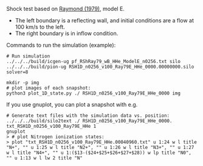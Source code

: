 Shock test based on [Raymond (1979)](https://ui.adsabs.harvard.edu/abs/1979ApJS...39....1R/abstract), model E.

* The left boundary is a reflecting wall, and initial conditions are a flow at 100 km/s to the left.
* The right boundary is in inflow condition.


Commands to run the simulation (example):

```
# Run simulation
../../../build/icgen-ug pf_RShRay79_wB_HHe_ModelE_n0256.txt silo
../../../build/pion-ug RSH1D_n0256_v100_Ray79E_HHe_0000.00000000.silo solver=8

mkdir -p img
# plot images of each snapshot:
python3 plot_1D_state.py ./ RSH1D_n0256_v100_Ray79E_HHe_0000 img

```

If you use gnuplot, you can plot a snapshot with e.g.
```
# Generate text files with the simulation data vs. position:
../../../build/silo2text ./ RSH1D_n0256_v100_Ray79E_HHe_0000. txt_RSH1D_n0256_v100_Ray79E_HHe 1
gnuplot
> # plot Nitrogen ionization states:
> plot "txt_RSH1D_n0256_v100_Ray79E_HHe.00040960.txt" u 1:24 w l title "N+", "" u 1:25 w l title "N2+", "" u 1:26 w l title "N3+", "" u 1:27 w l title "N4+", "" u 1:($13-($24+$25+$26+$27+$28)) w lp title "N0", "" u 1:13 w l lw 2 title "N"
```

